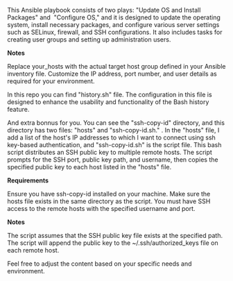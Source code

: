 This Ansible playbook consists of two plays: "Update OS and Install Packages" and  "Configure OS," and it is designed to update the operating system, install necessary packages, and configure various server settings such as SELinux, firewall, and SSH configurations. It also includes tasks for creating user groups and setting up administration users.

**Notes**

Replace your_hosts with the actual target host group defined in your Ansible inventory file.
Customize the IP address, port number, and user details as required for your environment.


In this repo you can find "history.sh" file. The configuration in this file is designed to enhance the usability and functionality of the Bash history feature.

And extra bonnus for you. You can see the "ssh-copy-id" directory, and this directory has two files: "hosts" and "ssh-copy-id.sh." . In the "hosts" file, I add a list of the host's IP addresses to which I want to connect using ssh key-based authentication, and "ssh-copy-id.sh" is the script file. This bash script distributes an SSH public key to multiple remote hosts. The script prompts for the SSH port, public key path, and username, then copies the specified public key to each host listed in the "hosts" file.

**Requirements**

Ensure you have ssh-copy-id installed on your machine.
Make sure the hosts file exists in the same directory as the script.
You must have SSH access to the remote hosts with the specified username and port.

**Notes**

The script assumes that the SSH public key file exists at the specified path.
The script will append the public key to the ~/.ssh/authorized_keys file on each remote host.

Feel free to adjust the content based on your specific needs and environment.